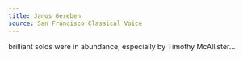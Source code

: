 ```yaml
---
title: Janos Gereben
source: San Francisco Classical Voice
---
```

brilliant solos were in abundance, especially by Timothy McAllister...